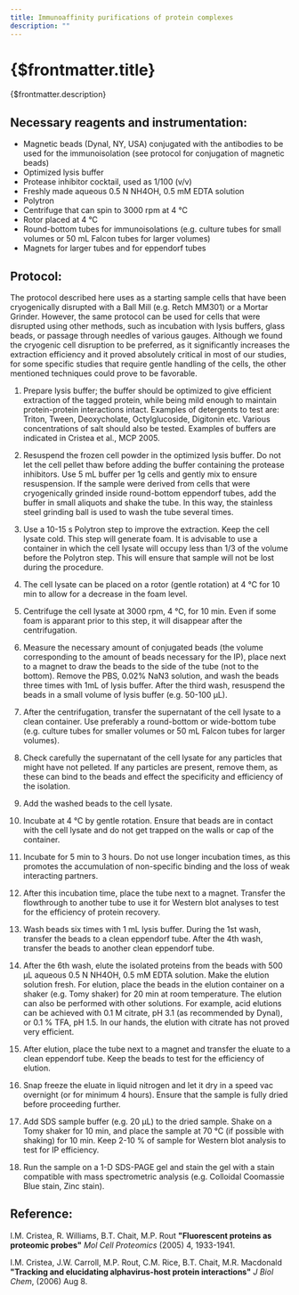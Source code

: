 ```yaml
---
title: Immunoaffinity purifications of protein complexes
description: ""
---
```


# {$frontmatter.title}

{$frontmatter.description}

## Necessary reagents and instrumentation:

- Magnetic beads (Dynal, NY, USA) conjugated with the antibodies to be used for the immunoisolation (see protocol for conjugation of magnetic beads)
- Optimized lysis buffer
- Protease inhibitor cocktail, used as 1/100 (v/v)
- Freshly made aqueous 0.5 N NH4OH, 0.5 mM EDTA solution
- Polytron
- Centrifuge that can spin to 3000 rpm at 4 °C
- Rotor placed at 4 °C
- Round-bottom tubes for immunoisolations (e.g. culture tubes for small volumes or 50 mL Falcon tubes for larger volumes)
- Magnets for larger tubes and for eppendorf tubes

## Protocol:

The protocol described here uses as a starting sample cells that have been cryogenically disrupted with a Ball Mill (e.g. Retch MM301) or a Mortar Grinder. However, the same protocol can be used for cells that were disrupted using other methods, such as incubation with lysis buffers, glass beads, or passage through needles of various gauges. Although we found the cryogenic cell disruption to be preferred, as it significantly increases the extraction efficiency and it proved absolutely critical in most of our studies, for some specific studies that require gentle handling of the cells, the other mentioned techniques could prove to be favorable.

1. Prepare lysis buffer; the buffer should be optimized to give efficient extraction of the tagged protein, while being mild enough to maintain protein-protein interactions intact. Examples of detergents to test are: Triton, Tween, Deoxycholate, Octylglucoside, Digitonin etc. Various concentrations of salt should also be tested. Examples of buffers are indicated in Cristea et al., MCP 2005.

2. Resuspend the frozen cell powder in the optimized lysis buffer. Do not let the cell pellet thaw before adding the buffer containing the protease inhibitors. Use 5 mL buffer per 1g cells and gently mix to ensure resuspension. If the sample were derived from cells that were cryogenically grinded inside round-bottom eppendorf tubes, add the buffer in small aliquots and shake the tube. In this way, the stainless steel grinding ball is used to wash the tube several times.

3. Use a 10-15 s Polytron step to improve the extraction. Keep the cell lysate cold. This step will generate foam. It is advisable to use a container in which the cell lysate will occupy less than 1/3 of the volume before the Polytron step. This will ensure that sample will not be lost during the procedure.

4. The cell lysate can be placed on a rotor (gentle rotation) at 4 °C for 10 min to allow for a decrease in the foam level.

5. Centrifuge the cell lysate at 3000 rpm, 4 °C, for 10 min. Even if some foam is apparant prior to this step, it will disappear after the centrifugation.

6. Measure the necessary amount of conjugated beads (the volume corresponding to the amount of beads necessary for the IP), place next to a magnet to draw the beads to the side of the tube (not to the bottom). Remove the PBS, 0.02% NaN3 solution, and wash the beads three times with 1mL of lysis buffer. After the third wash, resuspend the beads in a small volume of lysis buffer (e.g. 50-100 µL).

7. After the centrifugation, transfer the supernatant of the cell lysate to a clean container. Use preferably a round-bottom or wide-bottom tube (e.g. culture tubes for smaller volumes or 50 mL Falcon tubes for larger volumes).

8. Check carefully the supernatant of the cell lysate for any particles that might have not pelleted. If any particles are present, remove them, as these can bind to the beads and effect the specificity and efficiency of the isolation.

9. Add the washed beads to the cell lysate.

10. Incubate at 4 °C by gentle rotation. Ensure that beads are in contact with the cell lysate and do not get trapped on the walls or cap of the container.

11. Incubate for 5 min to 3 hours. Do not use longer incubation times, as this promotes the accumulation of non-specific binding and the loss of weak interacting partners.

12. After this incubation time, place the tube next to a magnet. Transfer the flowthrough to another tube to use it for Western blot analyses to test for the efficiency of protein recovery.

13. Wash beads six times with 1 mL lysis buffer. During the 1st wash, transfer the beads to a clean eppendorf tube. After the 4th wash, transfer the beads to another clean eppendorf tube.

14. After the 6th wash, elute the isolated proteins from the beads with 500 µL aqueous 0.5 N NH4OH, 0.5 mM EDTA solution. Make the elution solution fresh. For elution, place the beads in the elution container on a shaker (e.g. Tomy shaker) for 20 min at room temperature. The elution can also be performed with other solutions. For example, acid elutions can be achieved with 0.1 M citrate, pH 3.1 (as recommended by Dynal), or 0.1 % TFA, pH 1.5. In our hands, the elution with citrate has not proved very efficient.

15. After elution, place the tube next to a magnet and transfer the eluate to a clean eppendorf tube. Keep the beads to test for the efficiency of elution.

16. Snap freeze the eluate in liquid nitrogen and let it dry in a speed vac overnight (or for minimum 4 hours). Ensure that the sample is fully dried before proceeding further.

17. Add SDS sample buffer (e.g. 20 µL) to the dried sample. Shake on a Tomy shaker for 10 min, and place the sample at 70 °C (if possible with shaking) for 10 min. Keep 2-10 % of sample for Western blot analysis to test for IP efficiency.

18. Run the sample on a 1-D SDS-PAGE gel and stain the gel with a stain compatible with mass spectrometric analysis (e.g. Colloidal Coomassie Blue stain, Zinc stain).

## Reference:

I.M. Cristea, R. Williams, B.T. Chait, M.P. Rout **"Fluorescent proteins as proteomic probes"** _Mol Cell Proteomics_ (2005) 4, 1933-1941.

I.M. Cristea, J.W. Carroll, M.P. Rout, C.M. Rice, B.T. Chait, M.R. Macdonald **"Tracking and elucidating alphavirus-host protein interactions"** _J Biol Chem_, (2006) Aug 8.
